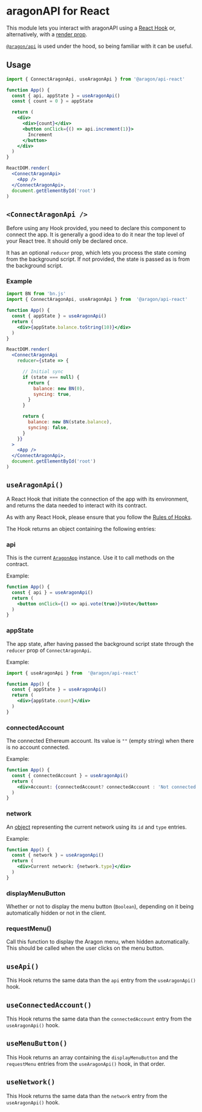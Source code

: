 # aragonAPI for React

This module lets you interact with aragonAPI using a [React Hook](https://reactjs.org/docs/hooks-intro.html) or, alternatively, with a [render prop](https://reactjs.org/docs/render-props.html).

[`@aragon/api`](https://github.com/aragon/aragon.js/blob/master/docs/APP.md) is used under the hood, so being familiar with it can be useful.

## Usage

```jsx
import { ConnectAragonApi, useAragonApi } from '@aragon/api-react'

function App() {
  const { api, appState } = useAragonApi()
  const { count = 0 } = appState

  return (
    <div>
      <div>{count}</div>
      <button onClick={() => api.increment(1)}>
        Increment
      </button>
    </div>
  )
}

ReactDOM.render(
  <ConnectAragonApi>
    <App />
  </ConnectAragonApi>,
  document.getElementById('root')
)

```

## `<ConnectAragonApi />`

Before using any Hook provided, you need to declare this component to connect the app. It is generally a good idea to do it near the top level of your React tree. It should only be declared once.

It has an optional `reducer` prop, which lets you process the state coming from the background script. If not provided, the state is passed as is from the background script.

### Example

```jsx
import BN from 'bn.js'
import { ConnectAragonApi, useAragonApi } from  '@aragon/api-react'

function App() {
  const { appState } = useAragonApi()
  return (
    <div>{appState.balance.toString(10)}</div>
  )
}

ReactDOM.render(
  <ConnectAragonApi
    reducer={state => {

      // Initial sync
      if (state === null) {
        return {
          balance: new BN(0),
          syncing: true,
        }
      }

      return {
        balance: new BN(state.balance),
        syncing: false,
      }
    }}
  >
    <App />
  </ConnectAragonApi>,
  document.getElementById('root')
)
```



## `useAragonApi()`

A React Hook that initiate the connection of the app with its environment, and returns the data needed to interact with its contract.

As with any React Hook, please ensure that you follow the [Rules of Hooks](https://reactjs.org/docs/hooks-rules.html).


The Hook returns an object containing the following entries:

### api

This is the current [`AragonApp`](https://github.com/aragon/aragon.js/blob/master/docs/APP.md#aragonapp) instance. Use it to call methods on the contract.

Example:

```jsx
function App() {
  const { api } = useAragonApi()
  return (
    <button onClick={() => api.vote(true)}>Vote</button>
  )
}
```

### appState

The app state, after having passed the background script state through the `reducer` prop of `ConnectAragonApi`.

Example:

```jsx
import { useAragonApi } from  '@aragon/api-react'

function App() {
  const { appState } = useAragonApi()
  return (
    <div>{appState.count}</div>
  )
}
```

### connectedAccount

The connected Ethereum account. Its value is `""` (empty string) when there is no account connected.

Example:

```jsx
function App() {
  const { connectedAccount } = useAragonApi()
  return (
    <div>Account: {connectedAccount? connectedAccount : 'Not connected'}</div>
  )
}
```

### network

An [object](https://github.com/aragon/aragon.js/blob/master/docs/APP.md#network) representing the current network using its `id` and `type` entries.

Example:

```jsx
function App() {
  const { network } = useAragonApi()
  return (
    <div>Current network: {network.type}</div>
  )
}
```

### displayMenuButton

Whether or not to display the menu button (`Boolean`), depending on it being automatically hidden or not in the client.

### requestMenu()

Call this function to display the Aragon menu, when hidden automatically. This should be called when the user clicks on the menu button.

## `useApi()`

This Hook returns the same data than the `api` entry from the `useAragonApi()` hook.

## `useConnectedAccount()`

This Hook returns the same data than the `connectedAccount` entry from the `useAragonApi()` hook.

## `useMenuButton()`

This Hook returns an array containing the `displayMenuButton` and the `requestMenu` entries from the `useAragonApi()` hook, in that order.

## `useNetwork()`

This Hook returns the same data than the `network` entry from the `useAragonApi()` hook.
